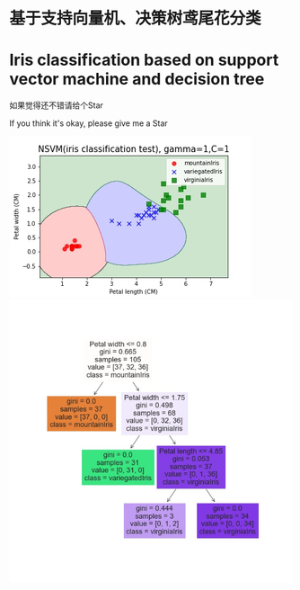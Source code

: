 # 基于支持向量机、决策树鸢尾花分类
# Iris classification based on support vector machine and decision tree

如果觉得还不错请给个Star

If you think it's okay, please give me a Star

![img.png](img.png)
![img_1.png](img_1.png)